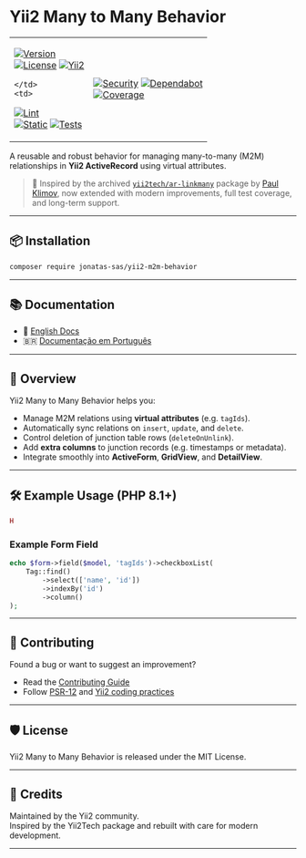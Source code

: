 # Yii2 Many to Many Behavior

<table style="width:100%;border:0;">
  <tr>
    <td>

[![Version](https://img.shields.io/packagist/v/jonatas-sas/yii2-m2m-behavior.svg?style=flat-square)](https://packagist.org/packages/jonatas-sas/yii2-m2m-behavior)  
[![License](https://img.shields.io/packagist/l/jonatas-sas/yii2-m2m-behavior.svg?style=flat-square)](LICENSE)
[![Yii2](https://img.shields.io/badge/Powered_by-Yii_Framework-green.svg?style=flat-square)](https://www.yiiframework.com/)

    </td>
    <td>

[![Lint](https://github.com/jonatas-sas/yii2-m2m-behavior/actions/workflows/lint.yml/badge.svg)](https://github.com/jonatas-sas/yii2-m2m-behavior/actions/workflows/lint.yml)  
[![Static](https://github.com/jonatas-sas/yii2-m2m-behavior/actions/workflows/static.yml/badge.svg)](https://github.com/jonatas-sas/yii2-m2m-behavior/actions/workflows/static.yml)
[![Tests](https://github.com/jonatas-sas/yii2-m2m-behavior/actions/workflows/test.yml/badge.svg)](https://github.com/jonatas-sas/yii2-m2m-behavior/actions/workflows/test.yml)

  </td>
  <td>

[![Security](https://github.com/jonatas-sas/yii2-m2m-behavior/actions/workflows/security.yml/badge.svg)](https://github.com/jonatas-sas/yii2-m2m-behavior/actions/workflows/security.yml)
[![Dependabot](https://github.com/jonatas-sas/yii2-m2m-behavior/actions/workflows/dependabot/dependabot-updates/badge.svg)](https://github.com/jonatas-sas/yii2-m2m-behavior/actions/workflows/dependabot/dependabot-updates)  
[![Coverage](https://codecov.io/gh/jonatas-sas/yii2-m2m-behavior/branch/main/graph/badge.svg)](https://codecov.io/gh/jonatas-sas/yii2-m2m-behavior)

  </td>

  </tr>
</table>

A reusable and robust behavior for managing many-to-many (M2M) relationships in **Yii2 ActiveRecord** using virtual attributes.

> 🧩 Inspired by the archived [`yii2tech/ar-linkmany`](https://github.com/yii2tech/ar-linkmany) package by [Paul Klimov](https://github.com/PaulKlimov), now extended with modern improvements, full test coverage, and long-term support.

---

## 📦 Installation

```bash
composer require jonatas-sas/yii2-m2m-behavior
```

---

## 📚 Documentation

- 📘 [English Docs](docs/index.md)
- 🇧🇷 [Documentação em Português](docs/index.pt_BR.md)

---

## 🚀 Overview

Yii2 Many to Many Behavior helps you:

- Manage M2M relations using **virtual attributes** (e.g. `tagIds`).
- Automatically sync relations on `insert`, `update`, and `delete`.
- Control deletion of junction table rows (`deleteOnUnlink`).
- Add **extra columns** to junction records (e.g. timestamps or metadata).
- Integrate smoothly into **ActiveForm**, **GridView**, and **DetailView**.

---

## 🛠 Example Usage (PHP 8.1+)

```php
H
```

### Example Form Field

```php
echo $form->field($model, 'tagIds')->checkboxList(
    Tag::find()
        ->select(['name', 'id'])
        ->indexBy('id')
        ->column()
);
```

---

## 🤝 Contributing

Found a bug or want to suggest an improvement?

- Read the [Contributing Guide](CONTRIBUTING.md)
- Follow [PSR-12](https://www.php-fig.org/psr/psr-12/) and [Yii2 coding practices](https://www.yiiframework.com/doc/guide/2.0/en)

---

## 🛡 License

Yii2 Many to Many Behavior is released under the MIT License.

---

## 💙 Credits

Maintained by the Yii2 community.\
Inspired by the Yii2Tech package and rebuilt with care for modern development.

---

